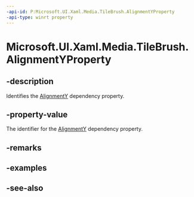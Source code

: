 ```yaml
---
-api-id: P:Microsoft.UI.Xaml.Media.TileBrush.AlignmentYProperty
-api-type: winrt property
---
```


<!-- Property syntax
public Windows.UI.Xaml.DependencyProperty AlignmentYProperty { get; }
-->

# Microsoft.UI.Xaml.Media.TileBrush.AlignmentYProperty

## -description
Identifies the [AlignmentY](tilebrush_alignmenty.md) dependency property.

## -property-value
The identifier for the [AlignmentY](tilebrush_alignmenty.md) dependency property.

## -remarks

## -examples

## -see-also
